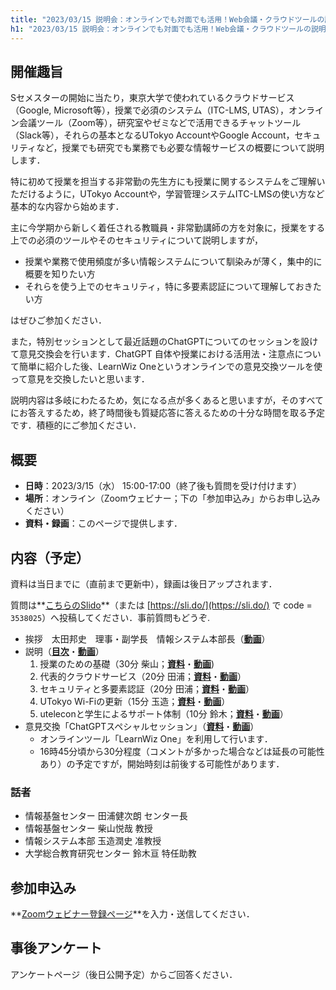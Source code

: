 ```yaml
---
title: "2023/03/15 説明会：オンラインでも対面でも活用！Web会議・クラウドツールの説明会 〜 そして「あのAIツール」について\"Chat\"しましょう 〜"
h1: "2023/03/15 説明会：オンラインでも対面でも活用！Web会議・クラウドツールの説明会 <small>〜 そして「あのAIツール」について\"Chat\"しましょう 〜</small>"
---
```


## 開催趣旨
Sセメスターの開始に当たり，東京大学で使われているクラウドサービス（Google, Microsoft等），授業で必須のシステム（ITC-LMS, UTAS），オンライン会議ツール（Zoom等），研究室やゼミなどで活用できるチャットツール（Slack等），それらの基本となるUTokyo AccountやGoogle Account，セキュリティなど，授業でも研究でも業務でも必要な情報サービスの概要について説明します．

特に初めて授業を担当する非常勤の先生方にも授業に関するシステムをご理解いただけるように，UTokyo Accountや，学習管理システムITC-LMSの使い方など基本的な内容から始めます．

主に今学期から新しく着任される教職員・非常勤講師の方を対象に，授業をする上での必須のツールやそのセキュリティについて説明しますが，

- 授業や業務で使用頻度が多い情報システムについて馴染みが薄く，集中的に概要を知りたい方
- それらを使う上でのセキュリティ，特に多要素認証について理解しておきたい方

はぜひご参加ください．

また，特別セッションとして最近話題のChatGPTについてのセッションを設けて意見交換会を行います．ChatGPT 自体や授業における活用法・注意点について簡単に紹介した後、LearnWiz Oneというオンラインでの意見交換ツールを使って意見を交換したいと思います．

説明内容は多岐にわたるため，気になる点が多くあると思いますが，そのすべてにお答えするため，終了時間後も質疑応答に答えるための十分な時間を取る予定です．積極的にご参加ください．

## 概要

- **日時**：2023/3/15（水） 15:00-17:00（終了後も質問を受け付けます）
- **場所**：オンライン（Zoomウェビナー；下の「参加申込み」からお申し込みください）
- **資料・録画**：このページで提供します．

## 内容（予定）

資料は当日までに（直前まで更新中），録画は後日アップされます．

質問は**[こちらのSlido](https://app.sli.do/event/1zk7tdadzgzShkmJf2vts6/live/questions)**（または [https://sli.do/](https://sli.do/) で code = `3538025`）へ投稿してください．事前質問もどうぞ.

- 挨拶　太田邦史　理事・副学長　情報システム本部長（**[動画](https://youtu.be/owwlATnIAF8)**）
- 説明（**[目次](slides/00-index.pdf)**・**[動画](https://youtu.be/69AdwQqj_ME)**）
    1. 授業のための基礎（30分 柴山；**[資料](slides/01-in-classes.pdf)**・**[動画](https://youtu.be/bjywmCOgMvU)**)
    1. 代表的クラウドサービス（20分 田浦；**[資料](slides/02-clouds.pdf)**・**[動画](https://youtu.be/EsyS7FeolWU)**）
    1. セキュリティと多要素認証（20分 田浦；**[資料](slides/03-security.pdf)**・**[動画](https://youtu.be/4eR2PLQkGnM)**）
    1. UTokyo Wi-Fiの更新（15分 玉造；**[資料](slides/04-wifi.pdf)**・**[動画](https://youtu.be/CHZzg4CNbEM)**）
    1. uteleconと学生によるサポート体制（10分 鈴木；**[資料](slides/05-utelecon-and-supporters.pdf)**・**[動画](https://youtu.be/N3jYM-VEf4w)**）
- 意見交換「ChatGPTスペシャルセッション」（**[資料](slides/06-discussion.pdf)**・**[動画](https://youtu.be/PjBdP1SrSKY)**）
    - オンラインツール「LearnWiz One」を利用して行います．
    - 16時45分頃から30分程度（コメントが多かった場合などは延長の可能性あり）の予定ですが，開始時刻は前後する可能性があります．

### 話者

- 情報基盤センター 田浦健次朗 センター長
- 情報基盤センター 柴山悦哉 教授
- 情報システム本部 玉造潤史 准教授
- 大学総合教育研究センター 鈴木亘 特任助教

## 参加申込み

**[Zoomウェビナー登録ページ](https://u-tokyo-ac-jp.zoom.us/webinar/register/WN_a6JnGJdpSj6TQIc37Z9WKA)**を入力・送信してください．

## 事後アンケート

アンケートページ（後日公開予定）からご回答ください．

